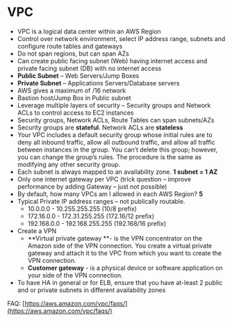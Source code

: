 # VPC

* VPC is a logical data center within an AWS Region
* Control over network environment, select IP address range, subnets and configure route tables and gateways
* Do not span regions, but can span AZs
* Can create public facing subnet \(Web\) having internet access and private facing subnet \(DB\) with no internet access
* **Public Subnet** – Web Servers/Jump Boxes
* **Private Subnet** – Applications Servers/Database servers
* AWS gives a maximum of /16 network
* Bastion host/Jump Box in Public subnet
* Leverage multiple layers of security – Security groups and Network ACLs to control access to EC2 instances
* Security groups, Network ACLs, Route Tables can span subnets/AZs
* Security groups are **stateful**. Network ACLs are **stateless**
* Your VPC includes a default security group whose initial rules are to deny all inbound traffic, allow all outbound traffic, and allow all traffic between instances in the group. You can’t delete this group; however, you can change the group’s rules. The procedure is the same as modifying any other security group.
* Each subnet is always mapped to an availability zone. **1 subnet = 1 AZ**
* Only one internet gateway per VPC \(trick question – improve performance by adding Gateway – just not possible\)
* By default, how many VPCs am I allowed in each AWS Region? **5**
* Typical Private IP address ranges – not publically routable.
  * 10.0.0.0 - 10.255.255.255 \(10/8 prefix\)
  * 172.16.0.0 - 172.31.255.255 \(172.16/12 prefix\)
  * 192.168.0.0 - 192.168.255.255 \(192.168/16 prefix\)
* Create a VPN
  * **Virtual private gateway **- is the VPN concentrator on the Amazon side of the VPN connection. You create a virtual private gateway and attach it to the VPC from which you want to create the VPN connection.
  * **Customer gateway** - is a physical device or software application on your side of the VPN connection.
* To have HA in general or for ELB, ensure that you have at-least 2 public and or private subnets in different availability zones

FAQ: [https://aws.amazon.com/vpc/faqs/](https://aws.amazon.com/vpc/faqs/)

